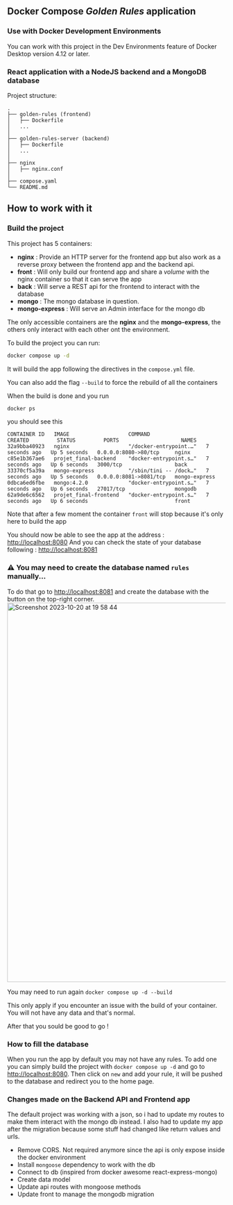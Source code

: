 ## Docker Compose *Golden Rules* application

### Use with Docker Development Environments

You can work with this project in the Dev Environments feature of Docker Desktop version 4.12 or later.

### React application with a NodeJS backend and a MongoDB database

Project structure:
```
.
├── golden-rules (frontend)
│   ├── Dockerfile
│   ...
│
├── golden-rules-server (backend)
│   ├── Dockerfile
│   ...
│
├── nginx 
│   ├── nginx.conf
│
├── compose.yaml
└── README.md
```

## How to work with it

### Build the project

This project has 5 containers: 

- **nginx** : Provide an HTTP server for the frontend app but also work as a reverse proxy between the frontend app and the backend api.
- **front** : Will only build our frontend app and share a *volume* with the nginx container so that it can serve the app
- **back** : Will serve a REST api for the frontend to interact with the database
- **mongo** : The mongo database in question.
- **mongo-express** : Will serve an Admin interface for the mongo db

The only accessible containers are the **nginx** and the **mongo-express**, the others only interact with each other ont the environment.

To build the project you can run:
```bash
docker compose up -d
```
It will build the app following the directives in the `compose.yml` file.

You can also add the flag `--build` to force the rebuild of all the containers

When the build is done and you run 
```bash
docker ps
```

you should see this
```
CONTAINER ID   IMAGE                   COMMAND                  CREATED         STATUS         PORTS                    NAMES
32a9bba40923   nginx                   "/docker-entrypoint.…"   7 seconds ago   Up 5 seconds   0.0.0.0:8080->80/tcp     nginx
c85e1b367ae6   projet_final-backend    "docker-entrypoint.s…"   7 seconds ago   Up 6 seconds   3000/tcp                 back
33370cf5a39a   mongo-express           "/sbin/tini -- /dock…"   7 seconds ago   Up 5 seconds   0.0.0.0:8081->8081/tcp   mongo-express
0dbca6ed6fbe   mongo:4.2.0             "docker-entrypoint.s…"   7 seconds ago   Up 6 seconds   27017/tcp                mongodb
62a9de6c6562   projet_final-frontend   "docker-entrypoint.s…"   7 seconds ago   Up 6 seconds                            front
```

Note that after a few moment the container `front` will stop because it's only here to build the app

You should now be able to see the app at the address : <a href="http://localhost:8080">http://localhost:8080</a>
And you can check the state of your database following : <a href="http://localhost:8081">http://localhost:8081</a>

### ⚠️ You may need to create the database named `rules` manually...
To do that go to <a href="http://localhost:8081">http://localhost:8081</a> and create the database with the button on the top-right corner.
<img width="874" alt="Screenshot 2023-10-20 at 19 58 44" src="https://github.com/Boyadjie/docker-environment/assets/72607059/37cb3f26-80a8-4f71-b18e-b5e342a8f07a">

You may need to run again `docker compose up -d --build`

This only apply if you encounter an issue with the build of your container.
You will not have any data and that's normal.

After that you sould be good to go !

### How to fill the database
When you run the app by default you may not have any rules. To add one you can simply build the project with ```docker compose up -d``` and go to <a href="http://localhost:8080">http://localhost:8080</a>. Then click on `new` and add your rule, it will be pushed to the database and redirect you to the home page.

### Changes made on the Backend API and Frontend app
The default project was working with a json, so i had to update my routes to make them interact with the mongo db instead.
I also had to update my app after the migration because some stuff had changed like return values and urls.

- Remove CORS. Not required anymore since the api is only expose inside the docker environment
- Install `mongoose` dependency to work with the db
- Connect to db (inspired from docker awesome react-express-mongo)
- Create data model
- Update api routes with mongoose methods
- Update front to manage the mongodb migration
